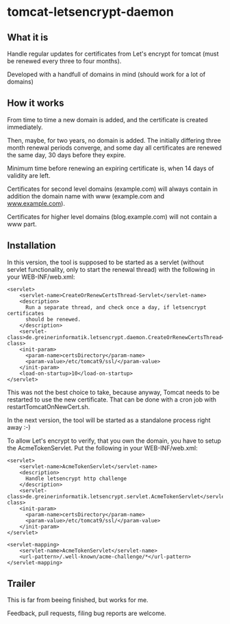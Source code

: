 tomcat-letsencrypt-daemon
=====

What it is
-----

Handle regular updates for certificates from Let's encrypt for tomcat (must be renewed every three to four months). 

Developed with a handfull of domains in mind (should work for a lot of domains)

How it works
-----

From time to time a new domain is added, and the certificate is created immediately.

Then, maybe, for two years, no domain is added. The initially differing three month renewal periods converge, and some day all certificates are renewed the same day, 30 days before they expire.

Minimum time before renewing an expiring certificate is, when 14 days of validity are left.

Certificates for second level domains (example.com) will always contain in addition the domain name with www (example.com and www.example.com).

Certificates for higher level domains (blog.example.com) will not contain a www part.


Installation
-----

In this version, the tool is supposed to be started as a servlet (without servlet functionality, only to start the renewal thread) with the following in your WEB-INF/web.xml:

	<servlet>
	    <servlet-name>CreateOrRenewCertsThread-Servlet</servlet-name>
	    <description>
	      Run a separate thread, and check once a day, if letsencrypt certificates
	      should be renewed.
	    </description>
	    <servlet-class>de.greinerinformatik.letsencrypt.daemon.CreateOrRenewCertsThread</servlet-class>
	    <init-param>
	      <param-name>certsDirectory</param-name>
	      <param-value>/etc/tomcat9/ssl/</param-value>
	    </init-param>
	    <load-on-startup>10</load-on-startup>
	</servlet>  

This was not the best choice to take, because anyway, Tomcat needs to be restarted to use the new certificate. That can be done with a cron job with restartTomcatOnNewCert.sh.

In the next version, the tool will be started as a standalone process right away :-)

To allow Let's encrypt to verify, that you own the domain, you have to setup the AcmeTokenServlet. Put the following in your WEB-INF/web.xml:

	<servlet>
	    <servlet-name>AcmeTokenServlet</servlet-name>
	    <description>
	      Handle letsencrypt http challenge
	    </description>
	    <servlet-class>de.greinerinformatik.letsencrypt.servlet.AcmeTokenServlet</servlet-class>
	    <init-param>
	      <param-name>certsDirectory</param-name>
	      <param-value>/etc/tomcat9/ssl/</param-value>
	    </init-param>
	</servlet>
	
	<servlet-mapping>
	    <servlet-name>AcmeTokenServlet</servlet-name>
	    <url-pattern>/.well-known/acme-challenge/*</url-pattern>
	</servlet-mapping>

Trailer
-----

This is far from beeing finished, but works for me.

Feedback, pull requests, filing bug reports are welcome.
